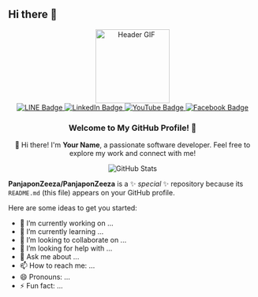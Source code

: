 ## Hi there 👋

<div id="header" align="center">
  <img src="https://media.giphy.com/media/M9gbBd9nbDrOTu1Mqx/giphy.gif" width="150" alt="Header GIF"/>
</div>

<div id="badges" align="center">
  <a href="https://line.me/ti/p/j6FbYy7gWA">
    <img src="https://img.shields.io/badge/LINE-blue?style=for-the-badge&logo=line&logoColor=white" alt="LINE Badge"/>
  </a>
  <a href="https://www.linkedin.com/in/your-linkedin">
    <img src="https://img.shields.io/badge/LinkedIn-blue?style=for-the-badge&logo=linkedin&logoColor=white" alt="LinkedIn Badge"/>
  </a>
  <a href="https://www.youtube.com/channel/UCEJnIygcQoqc4emGwsPEcQA">
    <img src="https://img.shields.io/badge/YouTube-red?style=for-the-badge&logo=youtube&logoColor=white" alt="YouTube Badge"/>
  </a>
  <a href="https://www.facebook.com/profile.php?id=100010483279668">
    <img src="https://img.shields.io/badge/Facebook-blue?style=for-the-badge&logo=facebook&logoColor=white" alt="Facebook Badge"/>
  </a>
</div>

<div align="center">
  <h3>Welcome to My GitHub Profile! 🎉</h3>
  <p>👋 Hi there! I'm <strong>Your Name</strong>, a passionate software developer. Feel free to explore my work and connect with me!</p>
</div>

<div align="center">
  <img src="https://github-readme-stats.vercel.app/api?username=your-username&show_icons=true&hide_title=true&hide=prs&count_private=true&theme=dark" alt="GitHub Stats"/>
</div>

**PanjaponZeeza/PanjaponZeeza** is a ✨ _special_ ✨ repository because its `README.md` (this file) appears on your GitHub profile.

Here are some ideas to get you started:

- 🔭 I’m currently working on ...
- 🌱 I’m currently learning ...
- 👯 I’m looking to collaborate on ...
- 🤔 I’m looking for help with ...
- 💬 Ask me about ...
- 📫 How to reach me: ...
- 😄 Pronouns: ...
- ⚡ Fun fact: ...

